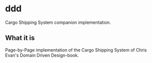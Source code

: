 # ddd
Cargo Shipping System companion implementation.

## What it is
Page-by-Page implementation of the Cargo Shipping System of Chris Evan's Domain Driven Design-book.